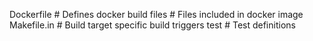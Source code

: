Dockerfile # Defines docker build
files # Files included in docker image
Makefile.in # Build target specific build triggers
test # Test definitions
